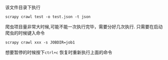 该文件目录下执行
```
scrapy crawl test -o test.json -t json
```

爬虫项目量非常大时候,可能不能一次执行完毕，需要分好几次执行.
只需要在启动爬虫的时候键入命令
```
scrapy crawl xxx -s JOBDIR=job1
```
想要暂停的时候按下`ctrl+c`
恢复时重新执行上面的命令